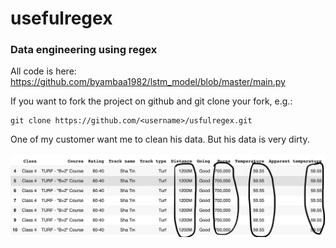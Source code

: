 # usefulregex
### Data engineering using regex

All code is here:
https://github.com/byambaa1982/lstm_model/blob/master/main.py

If you want to fork the project on github and git clone your fork, e.g.:

    git clone https://github.com/<username>/usfulregex.git
    
One of my customer want me to clean his data. But his data is very dirty. 

![Data](/images/data_pic.png)
